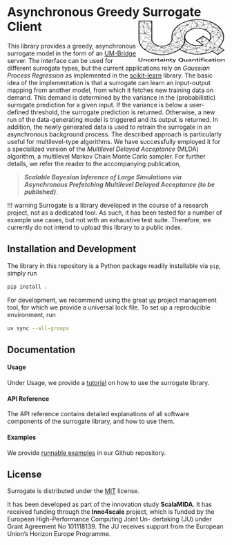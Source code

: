 # Asynchronous Greedy Surrogate Client [<img src="images/uq_logo.png" width="200" height="100" alt="UQ at KIT" align="right">](https://www.scc.kit.edu/forschung/uq.php)

This library provides a greedy, asynchronous surrogate model in the form of an [UM-Bridge](https://um-bridge-benchmarks.readthedocs.io/en/docs/) server. The interface can be used for different surrogate types, but the current applications rely on *Gaussian Process Regression* as implemented in the [scikit-learn](https://scikit-learn.org/stable/modules/generated/sklearn.gaussian_process.GaussianProcessRegressor.html) library. The basic idea of the implementation is that a surrogate can learn an input-output mapping from another model, from which it fetches new training data on demand. This demand is determined by the variance in the (probabilistic) surrogate prediction for a given input. If the variance is below a user-defined threshold, the surrogate prediction is returned. Otherwise, a new run of the data-generating model is triggered and its output is returned. In addition, the newly generated data is used to retrain the surrogate in an asynchronous background process.
The described approach is particularly useful for multilevel-type algorithms. We have successfully employed it for a specialized version of the *Multilevel Delayed Acceptance* (MLDA) algorithm, a multilevel Markov Chain Monte Carlo sampler. For further details, we refer the reader to the accompanying publication,

 > ***Scalable Bayesian Inference of Large Simulations via Asynchronous Prefetching Multilevel Delayed Acceptance (to be published)***.

!!! warning
    Surrogate is a library developed in the course of a research project, not as a dedicated tool. As
    such, it has been tested for a number of example use cases, but not with an exhaustive test suite. Therefore, we currently do not intend to upload this library to a public index.

## Installation and Development

The library in this repository is a Python package readily installable via `pip`, simply run
```bash
pip install .
```
For development, we recommend using the great [uv](https://docs.astral.sh/uv/) project management tool, for which we provide a universal lock file. To set up a reproducible environment, run 
```bash
uv sync --all-groups
```

## Documentation

#### Usage

Under Usage, we provide a [tutorial](usage/tutorial.md) on how to use the surrogate library.

#### API Reference

The API reference contains detailed explanations of all software components of the surrogate library, and how to use them.

#### Examples

We provide [runnable examples](https://github.com/UQatKIT/mtmlda/tree/main/examples) in our Github repository.

## License

Surrogate is distributed under the [MIT](https://choosealicense.com/licenses/mit/) license.

It has been developed as part of the innovation study **ScalaMIDA**. It has received funding through the **Inno4scale** project, which is funded by the European High-Performance Computing Joint Un-
dertaking (JU) under Grant Agreement No 101118139. The JU receives support from the European Union’s Horizon Europe Programme.